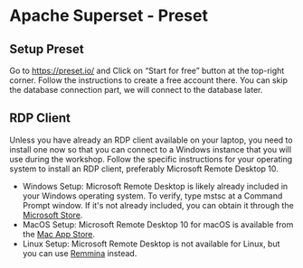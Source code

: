 # Apache Superset - Preset

## Setup Preset

Go to https://preset.io/ and Click on “Start for free” button at the top-right corner. Follow the instructions to create a free account there. You can skip the database connection part, we will connect to the database later.

## RDP Client

Unless you have already an RDP client available on your laptop, you need to install one now so that you can connect to a Windows instance that you will use during the workshop. Follow the specific instructions for your operating system to install an RDP client, preferably Microsoft Remote Desktop 10.

- Windows Setup: Microsoft Remote Desktop is likely already included in your Windows operating system. To verify, type mstsc at a Command Prompt window. If it's not already included, you can obtain it through the [Microsoft Store](https://www.microsoft.com/p/microsoft-remotedesktop/9wzdncrfj3ps).
- MacOS Setup: Microsoft Remote Desktop 10 for macOS is available from the [Mac App Store](https://apps.apple.com/app/microsoft-remote-desktop-10/id1295203466).
- Linux Setup: Microsoft Remote Desktop is not available for Linux, but you can use [Remmina](https://remmina.org/) instead.
